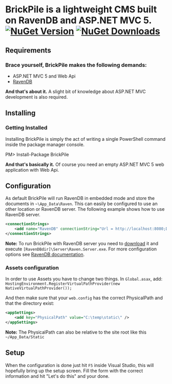# BrickPile is a lightweight CMS built on RavenDB and ASP.NET MVC 5. [![NuGet Version](http://img.shields.io/nuget/v/BrickPile.svg?style=flat)](https://www.nuget.org/packages/BrickPile/) [![NuGet Downloads](http://img.shields.io/nuget/dt/BrickPile.svg?style=flat)](https://www.nuget.org/packages/BrickPile/)

## Requirements
### Brace yourself, BrickPile makes the following demands:
* ASP.NET MVC 5 and Web Api
* [RavenDB](http://ravendb.net/)

**And that's about it.** A slight bit of knowledge about ASP.NET MVC development is also required.
## Installing
### Getting Installed
Installing BrickPile is simply the act of writing a single PowerShell command inside the package manager console.

  PM> Install-Package BrickPile

**And that's basically it.** Of course you need an empty ASP.NET MVC 5 web application with Web Api.

## Configuration
As default BrickPile will run RavenDB in embedded mode and store the documents in `~\App_Data\Raven`. This can easily be configured to use an other location or RavenDB server. The following example shows how to use RavenDB server.
```xml
<connectionStrings>
    <add name="RavenDB" connectionString="Url = http://localhost:8080;Database=brickpile" />
</connectionStrings>
```
**Note:** To run BrickPile with RavenDB server you need to [download](http://ravendb.net/download) it and execute `[RavenDBdir]\Server\Raven.Server.exe`. For more configuration options see [RavenDB documentation](http://ravendb.net/documentation).

### Assets configuration
In order to use Assets you have to change two things.
In `Global.asax`, add:
`HostingEnvironment.RegisterVirtualPathProvider(new NativeVirtualPathProvider());`

And then make sure that your `web.config` has the correct PhysicalPath and that the directory exist:
```xml
<appSettings>
    <add key="PhysicalPath" value="C:\temp\static\" />
</appSettings>
```
**Note:** The PhysicalPath can also be relative to the site root like this `~/App_Data/Static`

## Setup
When the configuration is done just hit `F5` inside Visual Studio, this will hopefully bring up the setup screen.
Fill the form with the correct information and hit "Let's do this" and your done.
 
